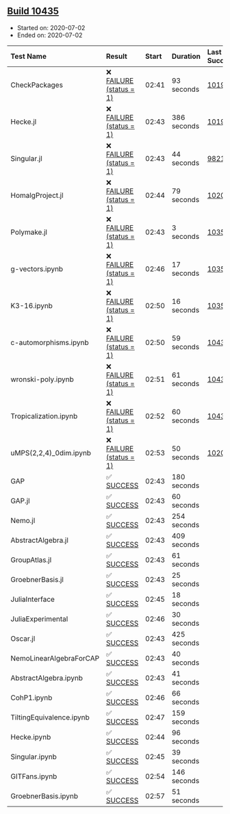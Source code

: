 ## [Build 10435](https://oscarci.mathematik.uni-kl.de/job/oscar/10435/)

* Started on: 2020-07-02
* Ended on: 2020-07-02

| Test Name    | Result | Start | Duration | Last Success | First Failure |
|:-------------|:-------|:------|:---------|:-------------|:--------------|
| CheckPackages | ❌ [FAILURE (status = 1)](https://oscarci.mathematik.uni-kl.de/job/oscar/10435/artifact/logs/build-10435/CheckPackages.log) | 02:41 | 93 seconds | [10197](https://oscarci.mathematik.uni-kl.de/job/oscar/10197/) | [10198](https://oscarci.mathematik.uni-kl.de/job/oscar/10198/) |
| Hecke.jl | ❌ [FAILURE (status = 1)](https://oscarci.mathematik.uni-kl.de/job/oscar/10435/artifact/logs/build-10435/Hecke.jl.log) | 02:43 | 386 seconds | [10197](https://oscarci.mathematik.uni-kl.de/job/oscar/10197/) | [10198](https://oscarci.mathematik.uni-kl.de/job/oscar/10198/) |
| Singular.jl | ❌ [FAILURE (status = 1)](https://oscarci.mathematik.uni-kl.de/job/oscar/10435/artifact/logs/build-10435/Singular.jl.log) | 02:43 | 44 seconds | [9821](https://oscarci.mathematik.uni-kl.de/job/oscar/9821/) | [9822](https://oscarci.mathematik.uni-kl.de/job/oscar/9822/) |
| HomalgProject.jl | ❌ [FAILURE (status = 1)](https://oscarci.mathematik.uni-kl.de/job/oscar/10435/artifact/logs/build-10435/HomalgProject.jl.log) | 02:44 | 79 seconds | [10209](https://oscarci.mathematik.uni-kl.de/job/oscar/10209/) | [10210](https://oscarci.mathematik.uni-kl.de/job/oscar/10210/) |
| Polymake.jl | ❌ [FAILURE (status = 1)](https://oscarci.mathematik.uni-kl.de/job/oscar/10435/artifact/logs/build-10435/Polymake.jl.log) | 02:43 | 3 seconds | [10356](https://oscarci.mathematik.uni-kl.de/job/oscar/10356/) | [10357](https://oscarci.mathematik.uni-kl.de/job/oscar/10357/) |
| g-vectors.ipynb | ❌ [FAILURE (status = 1)](https://oscarci.mathematik.uni-kl.de/job/oscar/10435/artifact/logs/build-10435/g-vectors.ipynb.log) | 02:46 | 17 seconds | [10356](https://oscarci.mathematik.uni-kl.de/job/oscar/10356/) | [10357](https://oscarci.mathematik.uni-kl.de/job/oscar/10357/) |
| K3-16.ipynb | ❌ [FAILURE (status = 1)](https://oscarci.mathematik.uni-kl.de/job/oscar/10435/artifact/logs/build-10435/K3-16.ipynb.log) | 02:50 | 16 seconds | [10356](https://oscarci.mathematik.uni-kl.de/job/oscar/10356/) | [10357](https://oscarci.mathematik.uni-kl.de/job/oscar/10357/) |
| c-automorphisms.ipynb | ❌ [FAILURE (status = 1)](https://oscarci.mathematik.uni-kl.de/job/oscar/10435/artifact/logs/build-10435/c-automorphisms.ipynb.log) | 02:50 | 59 seconds | [10434](https://oscarci.mathematik.uni-kl.de/job/oscar/10434/) | [10435](https://oscarci.mathematik.uni-kl.de/job/oscar/10435/) |
| wronski-poly.ipynb | ❌ [FAILURE (status = 1)](https://oscarci.mathematik.uni-kl.de/job/oscar/10435/artifact/logs/build-10435/wronski-poly.ipynb.log) | 02:51 | 61 seconds | [10433](https://oscarci.mathematik.uni-kl.de/job/oscar/10433/) | [10434](https://oscarci.mathematik.uni-kl.de/job/oscar/10434/) |
| Tropicalization.ipynb | ❌ [FAILURE (status = 1)](https://oscarci.mathematik.uni-kl.de/job/oscar/10435/artifact/logs/build-10435/Tropicalization.ipynb.log) | 02:52 | 60 seconds | [10433](https://oscarci.mathematik.uni-kl.de/job/oscar/10433/) | [10434](https://oscarci.mathematik.uni-kl.de/job/oscar/10434/) |
| uMPS(2,2,4)_0dim.ipynb | ❌ [FAILURE (status = 1)](https://oscarci.mathematik.uni-kl.de/job/oscar/10435/artifact/logs/build-10435/uMPS-2-2-4-_0dim.ipynb.log) | 02:53 | 50 seconds | [10209](https://oscarci.mathematik.uni-kl.de/job/oscar/10209/) | [10210](https://oscarci.mathematik.uni-kl.de/job/oscar/10210/) |
| GAP | ✅ [SUCCESS](https://oscarci.mathematik.uni-kl.de/job/oscar/10435/artifact/logs/build-10435/GAP.log) | 02:43 | 180 seconds |  |  |
| GAP.jl | ✅ [SUCCESS](https://oscarci.mathematik.uni-kl.de/job/oscar/10435/artifact/logs/build-10435/GAP.jl.log) | 02:43 | 60 seconds |  |  |
| Nemo.jl | ✅ [SUCCESS](https://oscarci.mathematik.uni-kl.de/job/oscar/10435/artifact/logs/build-10435/Nemo.jl.log) | 02:43 | 254 seconds |  |  |
| AbstractAlgebra.jl | ✅ [SUCCESS](https://oscarci.mathematik.uni-kl.de/job/oscar/10435/artifact/logs/build-10435/AbstractAlgebra.jl.log) | 02:43 | 409 seconds |  |  |
| GroupAtlas.jl | ✅ [SUCCESS](https://oscarci.mathematik.uni-kl.de/job/oscar/10435/artifact/logs/build-10435/GroupAtlas.jl.log) | 02:43 | 61 seconds |  |  |
| GroebnerBasis.jl | ✅ [SUCCESS](https://oscarci.mathematik.uni-kl.de/job/oscar/10435/artifact/logs/build-10435/GroebnerBasis.jl.log) | 02:43 | 25 seconds |  |  |
| JuliaInterface | ✅ [SUCCESS](https://oscarci.mathematik.uni-kl.de/job/oscar/10435/artifact/logs/build-10435/JuliaInterface.log) | 02:45 | 18 seconds |  |  |
| JuliaExperimental | ✅ [SUCCESS](https://oscarci.mathematik.uni-kl.de/job/oscar/10435/artifact/logs/build-10435/JuliaExperimental.log) | 02:46 | 30 seconds |  |  |
| Oscar.jl | ✅ [SUCCESS](https://oscarci.mathematik.uni-kl.de/job/oscar/10435/artifact/logs/build-10435/Oscar.jl.log) | 02:43 | 425 seconds |  |  |
| NemoLinearAlgebraForCAP | ✅ [SUCCESS](https://oscarci.mathematik.uni-kl.de/job/oscar/10435/artifact/logs/build-10435/NemoLinearAlgebraForCAP.log) | 02:43 | 40 seconds |  |  |
| AbstractAlgebra.ipynb | ✅ [SUCCESS](https://oscarci.mathematik.uni-kl.de/job/oscar/10435/artifact/logs/build-10435/AbstractAlgebra.ipynb.log) | 02:43 | 41 seconds |  |  |
| CohP1.ipynb | ✅ [SUCCESS](https://oscarci.mathematik.uni-kl.de/job/oscar/10435/artifact/logs/build-10435/CohP1.ipynb.log) | 02:46 | 66 seconds |  |  |
| TiltingEquivalence.ipynb | ✅ [SUCCESS](https://oscarci.mathematik.uni-kl.de/job/oscar/10435/artifact/logs/build-10435/TiltingEquivalence.ipynb.log) | 02:47 | 159 seconds |  |  |
| Hecke.ipynb | ✅ [SUCCESS](https://oscarci.mathematik.uni-kl.de/job/oscar/10435/artifact/logs/build-10435/Hecke.ipynb.log) | 02:44 | 96 seconds |  |  |
| Singular.ipynb | ✅ [SUCCESS](https://oscarci.mathematik.uni-kl.de/job/oscar/10435/artifact/logs/build-10435/Singular.ipynb.log) | 02:45 | 39 seconds |  |  |
| GITFans.ipynb | ✅ [SUCCESS](https://oscarci.mathematik.uni-kl.de/job/oscar/10435/artifact/logs/build-10435/GITFans.ipynb.log) | 02:54 | 146 seconds |  |  |
| GroebnerBasis.ipynb | ✅ [SUCCESS](https://oscarci.mathematik.uni-kl.de/job/oscar/10435/artifact/logs/build-10435/GroebnerBasis.ipynb.log) | 02:57 | 51 seconds |  |  |
